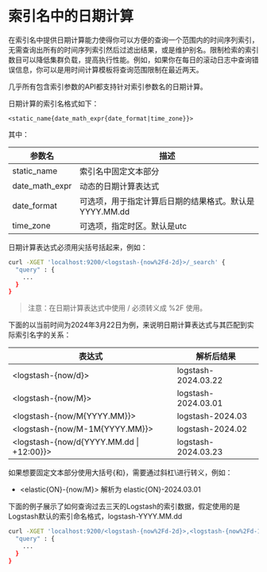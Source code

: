 # 索引名中的日期计算

在索引名中提供日期计算能力使得你可以方便的查询一个范围内的时间序列索引，无需查询出所有的时间序列索引然后过滤出结果，或是维护别名。限制检索的索引数目可以降低集群负载，提高执行性能。例如，如果你在每日的滚动日志中查询错误信息，你可以是用时间计算模板将查询范围限制在最近两天。

几乎所有包含索引参数的API都支持针对索引参数名的日期计算。

日期计算的索引名格式如下：

```
<static_name{date_math_expr{date_format|time_zone}}>
```

其中：

| 参数名 | 描述 |
| --- | --- |
| static\_name | 索引名中固定文本部分 |
| date\_math\_expr | 动态的日期计算表达式 |
| date\_format | 可选项，用于指定计算后日期的结果格式。默认是YYYY.MM.dd |
| time\_zone | 可选项，指定时区。默认是utc |

日期计算表达式必须用尖括号括起来，例如：

```bash
curl -XGET 'localhost:9200/<logstash-{now%2Fd-2d}>/_search' {
  "query" : {
    ...
  }
}
```

> 注意：在日期计算表达式中使用 \/ 必须转义成 %2F 使用。

下面的以当前时间为2024年3月22日为例，来说明日期计算表达式与其匹配到实际索引名字的关系：

| 表达式 | 解析后结果 |
| --- | --- |
| &lt;logstash-{now\/d}&gt; | logstash-2024.03.22 |
| &lt;logstash-{now\/M}&gt; | logstash-2024.03.01 |
| &lt;logstash-{now\/M{YYYY.MM}}&gt; |logstash-2024.03|
| &lt;logstash-{now\/M-1M{YYYY.MM}}&gt; | logstash-2024.02 |
| &lt;logstash-{now\/d{YYYY.MM.dd \| +12:00}}&gt; | logstash-2024.03.23 |

如果想要固定文本部分使用大括号{和}，需要通过斜杠\进行转义，例如：

* &lt;elastic{ON}-{now\/M}&gt;  解析为 elastic{ON}-2024.03.01

下面的例子展示了如何查询过去三天的Logstash的索引数据，假定使用的是Logstash默认的索引命名格式，logstash-YYYY.MM.dd

```bash
curl -XGET 'localhost:9200/<logstash-{now%2Fd-2d}>,<logstash-{now%2Fd-1d}>,<logstash-{now%2Fd}>/_search' {
  "query" : {
    ...
  }
}
```

